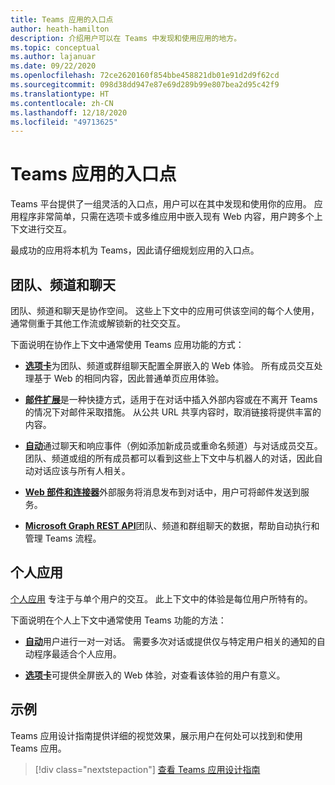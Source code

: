 ```yaml
---
title: Teams 应用的入口点
author: heath-hamilton
description: 介绍用户可以在 Teams 中发现和使用应用的地方。
ms.topic: conceptual
ms.author: lajanuar
ms.date: 09/22/2020
ms.openlocfilehash: 72ce2620160f854bbe458821db01e91d2d9f62cd
ms.sourcegitcommit: 098d38dd947e87e69d289b99e807bea2d95c42f9
ms.translationtype: HT
ms.contentlocale: zh-CN
ms.lasthandoff: 12/18/2020
ms.locfileid: "49713625"
---
```

# <a name="entry-points-for-teams-apps"></a>Teams 应用的入口点

Teams 平台提供了一组灵活的入口点，用户可以在其中发现和使用你的应用。 应用程序非常简单，只需在选项卡或多维应用中嵌入现有 Web 内容，用户跨多个上下文进行交互。

最成功的应用将本机为 Teams，因此请仔细规划应用的入口点。

## <a name="teams-channels-and-chats"></a>团队、频道和聊天

团队、频道和聊天是协作空间。 这些上下文中的应用可供该空间的每个人使用，通常侧重于其他工作流或解锁新的社交交互。

下面说明在协作上下文中通常使用 Teams 应用功能的方式：

* [**选项卡**](~/tabs/what-are-tabs.md)为团队、频道或群组聊天配置全屏嵌入的 Web 体验。 所有成员交互处理基于 Web 的相同内容，因此普通单页应用体验。

* [**邮件扩展**](~/messaging-extensions/what-are-messaging-extensions.md)是一种快捷方式，适用于在对话中插入外部内容或在不离开 Teams 的情况下对邮件采取措施。 从公共 URL 共享内容时，取消链接将提供丰富的内容。

* [**自动**](~/bots/what-are-bots.md)通过聊天和响应事件（例如添加新成员或重命名频道）与对话成员交互。 团队、频道或组的所有成员都可以看到这些上下文中与机器人的对话，因此自动对话应该与所有人相关。

* [**Web 部件和连接器**](~/webhooks-and-connectors/what-are-webhooks-and-connectors.md)外部服务将消息发布到对话中，用户可将邮件发送到服务。

* [**Microsoft Graph REST API**](https://docs.microsoft.com/graph/teams-concept-overview)团队、频道和群组聊天的数据，帮助自动执行和管理 Teams 流程。

## <a name="personal-apps"></a>个人应用

[个人应用](~/concepts/design/personal-apps.md) 专注于与单个用户的交互。 此上下文中的体验是每位用户所特有的。

下面说明在个人上下文中通常使用 Teams 功能的方法：

* [**自动**](~/bots/what-are-bots.md)用户进行一对一对话。 需要多次对话或提供仅与特定用户相关的通知的自动程序最适合个人应用。

* [**选项卡**](~/tabs/what-are-tabs.md)可提供全屏嵌入的 Web 体验，对查看该体验的用户有意义。

## <a name="examples"></a>示例

Teams 应用设计指南提供详细的视觉效果，展示用户在何处可以找到和使用 Teams 应用。

> [!div class="nextstepaction"]
> [查看 Teams 应用设计指南](../concepts/design/design-teams-app-overview.md)
